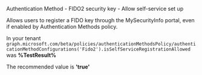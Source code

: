 Authentication Method - FIDO2 security key - Allow self-service set up

Allows users to register a FIDO key through the MySecurityInfo portal, even if enabled by Authentication Methods policy.

<!--- Results --->

In your tenant `graph.microsoft.com/beta/policies/authenticationMethodsPolicy/authenticationMethodConfigurations('Fido2').isSelfServiceRegistrationAllowed` was **%TestResult%**

The recommended value is **'true'**
